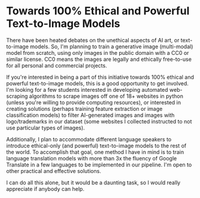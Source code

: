 # Towards 100% Ethical and Powerful Text-to-Image Models

There have been heated debates on the unethical aspects of AI art, or text-to-image models. So, I'm planning to train a generative image (multi-modal) model from scratch, using only images in the public domain with a CC0 or similar license. CC0 means the images are legally and ethically free-to-use for all personal and commercial projects.

If you're interested in being a part of this initiative towards 100% ethical and powerful text-to-image models, this is a good opportunity to get involved. I'm looking for a few students interested in developing automated web-scraping algorithms to scrape images off one of 18+ websites in python (unless you're willing to provide computing resources), or interested in creating solutions (perhaps training feature extraction or image classification models) to filter AI-generated images and images with logo/trademarks in our dataset (some websites I collected instructed to not use particular types of images).

Additionally, I plan to accommodate different language speakers to introduce ethical-only (and powerful) text-to-image models to the rest of the world. To accomplish that goal, one method I have in mind is to train language translation models with more than 3x the fluency of Google Translate in a few languages to be implemented in our pipeline. I'm open to other practical and effective solutions.

I can do all this alone, but it would be a daunting task, so I would really appreciate if anybody can help.
